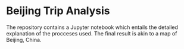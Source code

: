 # Beijing Trip Analysis

The repository contains a Jupyter notebook which entails the detailed explanation of the procceses used. The final result is akin to a map of Beijing, China.
